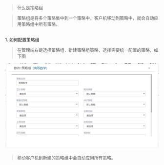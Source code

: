 <blockquote class="info">
	什么是策略组
</blockquote> 

> 策略组是将多个策略集中到一个策略中，客户机移动到策略中，就会自动应用策略组中所有策略。
 
 

</br>
1. 如何配置策略组

> 在管理端右键选择策略组，新建策略组策略，选择需要统一配置的策略，如下图

![](../../images/screenshot_1526205156672.png)

<blockquote class="warning">
移动客户机到新建的策略组中会自动应用所有策略。
</blockquote> 
 

 